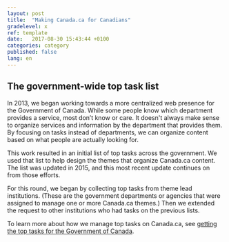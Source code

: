 ```yaml
---
layout: post
title:  "Making Canada.ca for Canadians"
gradelevel: x
ref: template
date:   2017-08-30 15:43:44 +0100
categories: category
published: false
lang: en
---
```



## The government-wide top task list
 
In 2013, we began working towards a more centralized web presence for the Government of Canada. While some people know which department provides a service, most don’t know or care. It doesn't always make sense to organize services and information by the department that provides them. By focusing on tasks instead of departments, we can organize content based on what people are actually looking for. 

This work resulted in an initial list of top tasks across the government. We used that list to help design the themes that organize Canada.ca content. The list was updated in 2015, and this most recent update continues on from those efforts. 
 
For this round, we began by collecting top tasks from theme lead institutions. (These are the government departments or agencies that were assigned to manage one or more Canada.ca themes.) Then we extended the request to other institutions who had tasks on the previous lists. 

To learn more about how we manage top tasks on Canada.ca, see [getting the top tasks for the Government of Canada]().
